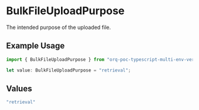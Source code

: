 # BulkFileUploadPurpose

The intended purpose of the uploaded file.

## Example Usage

```typescript
import { BulkFileUploadPurpose } from "orq-poc-typescript-multi-env-version/models/operations";

let value: BulkFileUploadPurpose = "retrieval";
```

## Values

```typescript
"retrieval"
```